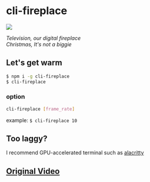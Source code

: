 # cli-fireplace

<img src="cli-fireplace-demo.gif?raw=true">

*Television, our digital fireplace*<br>
*Christmas, It's not a biggie*

## Let's get warm
```bash
$ npm i -g cli-fireplace
$ cli-fireplace
```

### option
```bash
cli-fireplace [frame_rate]
```
example: `$ cli-fireplace 10`

## Too laggy?
I recommend GPU-accelerated terminal such as [alacritty](https://github.com/jwilm/alacritty)

## [Original Video](https://videos.pexels.com/videos/burning-firewood-855624)

